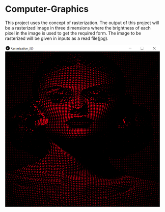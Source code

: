 # Computer-Graphics
This project uses the concept of rasterization. The output of this project will be a rasterized image in three dimensions where the brightness of each pixel in the image is used to get the required form. The image to be rasterized will be given in inputs as a read file(jpg).


![image](https://github.com/kcharvi/Computer-Graphics/blob/main/Annotation%202020-12-07%20155805.png)
